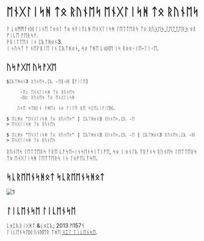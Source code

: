 ᛖᚾᚷᛚᛁᛋᚻ ᛏᛟ ᚱᚢᚾᛖᛋ  ᛖᚾᚷᛚᛁᛋᚻ ᛏᛟ ᚱᚢᚾᛖᛋ 
======================
ᚨ ᚳᛟᛗᛗᚨᚾᛞ ᛚᛁᚾᛖ ᛏᛟᛟᛚ ᛏᛟ ᛋᚹᛁᛏᚳᚻ ᛖᚾᚷᛚᛁᛋᚻ ᛚᛖᛏᛏᛖᚱᛋ ᛏᛟ [ᚱᚢᚾᛖᛋ ᛚᛖᛏᛏᛖᚱᛋ][ᚱᚢᚾᛖᛋ] ᛟᚱ ᚡᛁᚳᛖ ᚡᛖᚱᛋᚨ.  
ᚹᚱᛁᛏᛏᛖᚾ ᛁᚾ ᛈᚣᛏᚻᛟᚾ3.  
ᛁ ᛃᚢᛋᛏ ᚨ ᚾᛖᚹᛒᛁᛖ ᛁᚾ ᛈᚣᛏᚻᛟᚾ, ᛋᛟ ᛏᚻᛖ ᚳᛟᛞᛖ ᛁᛋ ᚱᛟᛟᚲᛁᛖ-ᛚᛁᚲᛖ.  

[ᚱᚢᚾᛖᛋ]: ᚻᛏᛏᛈ://ᛖᚾ.ᚹᛁᚲᛁᛈᛖᛞᛁᚨ.ᛟᚱᚷ/ᚹᛁᚲᛁ/ᚱᚢᚾᛖᛋ

ᚢᛋᚨᚷᛖ  ᚢᛋᚨᚷᛖ
------

```
$ᛈᚣᛏᚻᛟᚾ3 ᚱᚢᚾᛖᛋ.ᛈᚣ -ᛖ|-ᛞ [ᚠᛁᛚᛖ]

     -ᛖ: ᛖᚾᚷᛚᛁᛋᚻ ᛏᛟ ᚱᚢᚾᛖᛋ
     -ᛞ: ᚱᚢᚾᛖᛋ ᛏᛟ ᛖᚾᚷᛚᛁᛋᚻ

    ᚢᛋᛖ ᛋᛏᛞᛁᚾ ᚹᚻᛖᚾ ᚾᛟ ᚠᛁᛚᛖ ᛒᛖ ᛋᛈᛖᚳᛁᚠᛁᛖᛞ.
```

```
$ ᛖᚳᚻᛟ "ᛖᚾᚷᛚᛁᛋᚻ ᛏᛟ ᚱᚢᚾᛖᛋ" | ᛈᚣᛏᚻᛟᚾ3 ᚱᚢᚾᛖᛋ.ᛈᚣ -ᛖ
> ᛖᚾᚷᛚᛁᛋᚻ ᛏᛟ ᚱᚢᚾᛖᛋ
```

```
$ ᛖᚳᚻᛟ "ᛖᚾᚷᛚᛁᛋᚻ ᛏᛟ ᚱᚢᚾᛖᛋ" | ᛈᚣᛏᚻᛟᚾ3 ᚱᚢᚾᛖᛋ.ᛈᚣ -ᛖ | ᛈᚣᛏᚻᛟᚾ3 ᚱᚢᚾᛖᛋ.ᛈᚣ -ᛞ
> ᛖᚾᚷᛚᛁᛋᚻ ᛏᛟ ᚱᚢᚾᛖᛋ
```
ᚱᚢᚾᛖᛋ ᛚᛖᛏᛏᛖᚱᛋ ᚨᚱᛖ ᚳᚨᛋᛖ-ᛁᚾᛋᛖᚾᛋᛁᛏᛁᚡᛖ, ᛋᛟ ᛁ ᛟᚾᛚᚣ ᛏᚱᚨᚾᛋ ᚱᚢᚾᛖᛋ ᛚᛖᛏᛏᛖᚱᛋ ᛏᛟ ᛖᚾᚷᛚᛁᛋᚻ ᛚᛖᛏᛏᛖᚱᛋ ᛁᚾ ᛚᛟᚹᛖᚳᚨᛋᛖ.



ᛋᚳᚱᛖᛖᚾᛋᚻᛟᛏ   ᛋᚳᚱᛖᛖᚾᛋᚻᛟᛏ  
--------     
![1](ᚻᛏᛏᛈ://ᛁ.ᛁᛗᚷᚢᚱ.ᚳᛟᛗ/ᚢ2ᚱ07ᚹᚹ.ᛃᛈᚷ)



ᛚᛁᚳᛖᚾᛋᛖ  ᛚᛁᚳᛖᚾᛋᛖ
----------
ᚳᛟᛈᚣᚱᛁᚷᚻᛏ &ᚳᛟᛈᚣ; 2013 ᛗ157ᛩ  
ᛚᛁᚳᛖᚾᛋᛖᛞ ᚢᚾᛞᛖᚱ ᛏᚻᛖ [ᚷᛈᛚ ᛚᛁᚳᛖᚾᛋᛖ][ᚷᛈᛚ].

[ᚷᛈᛚ]: ᚻᛏᛏᛈ://ᚹᚹᚹ.ᚷᚾᚢ.ᛟᚱᚷ/ᛚᛁᚳᛖᚾᛋᛖᛋ/ᚷᛈᛚ.ᚻᛏᛗᛚ

